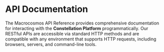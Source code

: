 # API Documentation

The Macrocosmos API Reference provides comprehensive documentation for interacting with the **Constellation Platform** programmatically. Our RESTful APIs are accessible via standard HTTP methods and are compatible with any environment that supports HTTP requests, including browsers, servers, and command-line tools.
